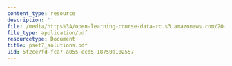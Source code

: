 ```yaml
---
content_type: resource
description: ''
file: /media/https%3A/open-learning-course-data-rc.s3.amazonaws.com/20-011j-statistical-thermodynamics-of-biomolecular-systems-be-011j-spring-2004/5f2ce7fdfca7a055ecd518750a102557_pset7_solutions.pdf
file_type: application/pdf
resourcetype: Document
title: pset7_solutions.pdf
uid: 5f2ce7fd-fca7-a055-ecd5-18750a102557
---
```

